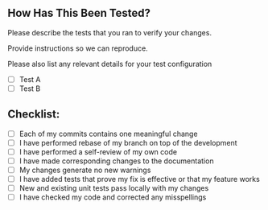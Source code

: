 ## How Has This Been Tested?

Please describe the tests that you ran to verify your changes. 

Provide instructions so we can reproduce.

Please also list any relevant details for your test configuration

- [ ] Test A
- [ ] Test B

## Checklist:
- [ ] Each of my commits contains one meaningful change
- [ ] I have performed rebase of my branch on top of the development
- [ ] I have performed a self-review of my own code
- [ ] I have made corresponding changes to the documentation
- [ ] My changes generate no new warnings
- [ ] I have added tests that prove my fix is effective or that my feature works
- [ ] New and existing unit tests pass locally with my changes
- [ ] I have checked my code and corrected any misspellings
